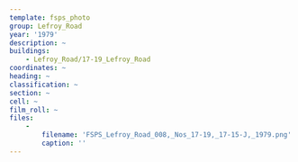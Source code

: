 ```yaml
---
template: fsps_photo
group: Lefroy_Road
year: '1979'
description: ~
buildings:
    - Lefroy_Road/17-19_Lefroy_Road
coordinates: ~
heading: ~
classification: ~
section: ~
cell: ~
film_roll: ~
files:
    -
        filename: 'FSPS_Lefroy_Road_008,_Nos_17-19,_17-15-J,_1979.png'
        caption: ''
---
```

